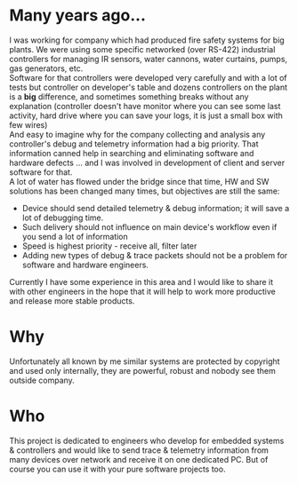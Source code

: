 # Many years ago... #
I was working for company which had produced fire safety systems for big plants. We were using some specific networked (over RS-422) industrial controllers for managing IR sensors, water cannons, water curtains, pumps, gas generators, etc.<br />
Software for that controllers were developed very carefully and with a lot of tests but controller on developer's table and dozens controllers on the plant is a **big** difference, and sometimes something breaks without any explanation (controller doesn't have monitor where you can see some last activity, hard drive where you can save your logs, it is just a small box with few wires)<br />
And easy to imagine why for the company collecting and analysis any controller's debug and telemetry information had a big priority. That information  canned help in searching and eliminating software and hardware defects ... and I was involved in development of client and server software for that.<br />
A lot of water has flowed under the bridge since that time, HW and SW solutions has been changed many times, but objectives are still the same:
  * Device should send detailed telemetry & debug information; it will save a lot of debugging time.
  * Such delivery should not influence on main device's workflow even if you send a lot of information
  * Speed is highest priority - receive all, filter later
  * Adding new types of debug & trace packets should not be a problem for software and hardware engineers.

Currently I have some experience in this area and I would like to share it with other engineers in the hope that it will help to work more productive and release more stable products.

# Why #
Unfortunately all known by me similar systems are protected by copyright and used only internally, they are powerful, robust and nobody see them outside company.

# Who #
This project is dedicated to engineers who develop for embedded systems & controllers and would like to send trace & telemetry information from many devices over network and receive it on one dedicated PC.
But of course you can use it with your pure software projects too.